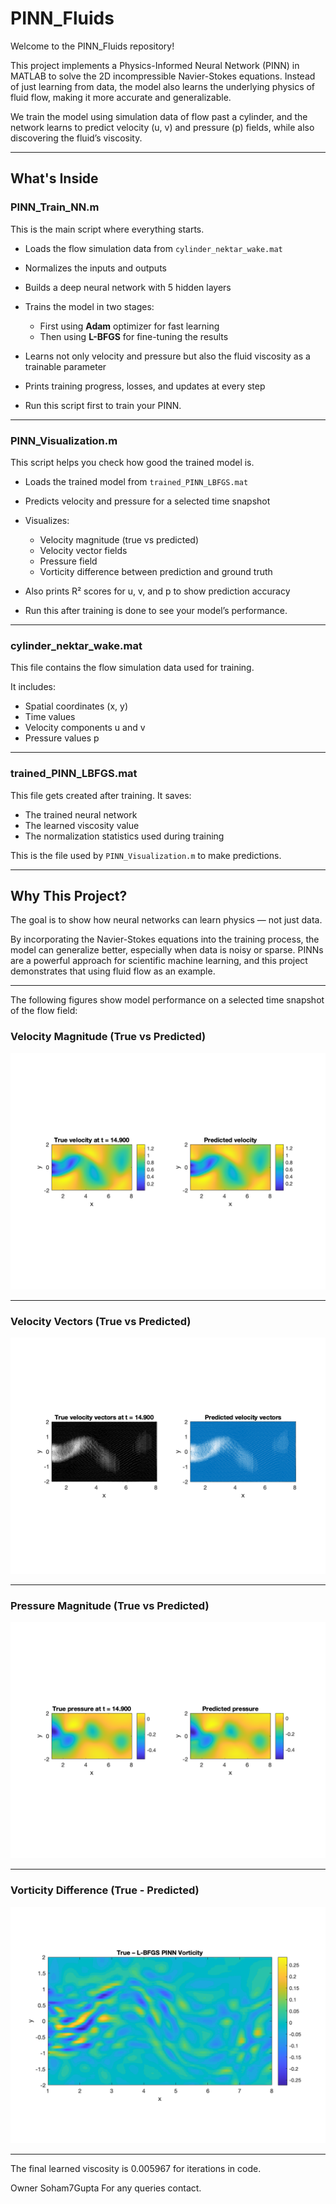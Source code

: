 # PINN_Fluids

Welcome to the PINN_Fluids repository!

This project implements a Physics-Informed Neural Network (PINN) in MATLAB to solve the 2D incompressible Navier-Stokes equations. Instead of just learning from data, the model also learns the underlying physics of fluid flow, making it more accurate and generalizable.

We train the model using simulation data of flow past a cylinder, and the network learns to predict velocity (u, v) and pressure (p) fields, while also discovering the fluid’s viscosity.

----------------------------

## What's Inside

### PINN_Train_NN.m

This is the main script where everything starts.

- Loads the flow simulation data from `cylinder_nektar_wake.mat`
- Normalizes the inputs and outputs
- Builds a deep neural network with 5 hidden layers
- Trains the model in two stages:
  - First using **Adam** optimizer for fast learning
  - Then using **L-BFGS** for fine-tuning the results
- Learns not only velocity and pressure but also the fluid viscosity as a trainable parameter
- Prints training progress, losses, and updates at every step

- Run this script first to train your PINN.

----------------------------------------

### PINN_Visualization.m

This script helps you check how good the trained model is.

- Loads the trained model from `trained_PINN_LBFGS.mat`
- Predicts velocity and pressure for a selected time snapshot
- Visualizes:
  - Velocity magnitude (true vs predicted)
  - Velocity vector fields
  - Pressure field
  - Vorticity difference between prediction and ground truth
- Also prints R² scores for u, v, and p to show prediction accuracy

- Run this after training is done to see your model’s performance.

-----------------------------

### cylinder_nektar_wake.mat

This file contains the flow simulation data used for training.

It includes:
- Spatial coordinates (x, y)
- Time values
- Velocity components u and v
- Pressure values p

-------------------------------

### trained_PINN_LBFGS.mat

This file gets created after training. It saves:
- The trained neural network
- The learned viscosity value
- The normalization statistics used during training

This is the file used by `PINN_Visualization.m` to make predictions.

------------------------------

## Why This Project?

The goal is to show how neural networks can learn physics — not just data.

By incorporating the Navier-Stokes equations into the training process, the model can generalize better, especially when data is noisy or sparse.
PINNs are a powerful approach for scientific machine learning, and this project demonstrates that using fluid flow as an example.

-------------------------------

The following figures show model performance on a selected time snapshot of the flow field:

### Velocity Magnitude (True vs Predicted)
![Velocity Magnitudes](figures/velocity_magnitudes.png)

---

### Velocity Vectors (True vs Predicted)
![Velocity Vectors](figures/velocity_vectors.png)

---

### Pressure Magnitude (True vs Predicted)
![Pressure Magnitudes](figures/pressure_magnitudes.png)

---

### Vorticity Difference (True - Predicted)
![Vorticity Error](figures/vorticity.png)

-----------------------------

The final learned viscosity is 0.005967 for iterations in code.

Owner Soham7Gupta
For any queries contact.

